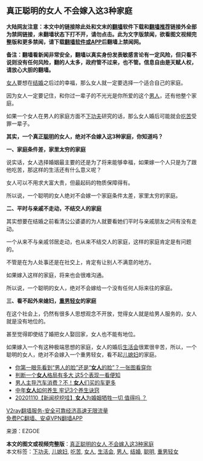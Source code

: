  <h2>真正聪明的女人 不会嫁入这3种家庭</h2> <p class="notice"><b>大陆网友注意：本文中的链接除此处和文末的<a href="https://github.com/bannedbook/fanqiang" >翻墙</a>软件下载和<a href="https://github.com/killgcd/justmysocks/blob/master/README.md">翻墙推荐</a>链接外全部为禁网链接，未翻墙状态下打不开，请勿点击。此为文字版禁闻，欲看图文视频完整版和更多禁闻，请下载<a href="https://github.com/bannedbook/fanqiang">翻墙软件或APP</a>后翻墙上禁闻网。</p><p>备注：翻墙看新闻非常安全，翻墙以真实身份发表敏感言论有一定风险，但只看不说则没有任何风险，翻的人太多，政府管不过来，也不管。信息自由是天赋人权，请放心大胆的翻墙。</b></p>  <div class="entry"> <p id="conimg"></p> <p><a href="https://www.bannedbook.org/bnews/tag/%e5%a5%b3%e4%ba%ba/" class="st_tag internal_tag" rel="tag" title="标签 女人 下的日志">女人</a>要想在<a href="https://www.bannedbook.org/bnews/tag/%e7%bb%93%e5%a9%9a/" class="st_tag internal_tag" rel="tag" title="标签 结婚 下的日志">结婚</a>之后过的幸福，那么女人就一定要选择一个适合自己的家庭。</p> <p>因为女人一定要记住，和你过一辈子的不光光是你所爱的这个<a href="https://www.bannedbook.org/bnews/tag/%e7%94%b7%e4%ba%ba/" class="st_tag internal_tag" rel="tag" title="标签 男人 下的日志">男人</a>，还有他整个家庭。</p> <p></p> <p>如果一个女人在男人的家庭方面不<a href="https://www.bannedbook.org/bnews/tag/%E4%B8%8B%E5%8A%9F%E5%A4%AB/" class="st_tag internal_tag" rel="tag" title="标签 下功夫 下的日志">下功夫</a>研究的话，那么女人婚后可能就会<a href="https://www.bannedbook.org/bnews/tag/%E5%90%83%E8%8B%A6/" class="st_tag internal_tag" rel="tag" title="标签 吃苦 下的日志">吃苦</a>受罪一辈子。</p> <p><strong>其实，一个真正<a href="https://www.bannedbook.org/bnews/tag/%E8%81%AA%E6%98%8E/" class="st_tag internal_tag" rel="tag" title="标签 聪明 下的日志">聪明</a>的女人，绝对不会嫁入这3种家庭，你知道吗？</strong></p> <p><strong>一、家庭条件差，家里太穷的家庭</strong></p> <p>说实话，女人选择婚姻最主要的还是为了将来能够幸福，如果嫁一个人只是为了跟他吃苦，那这样的生活还有什么意义呢？</p>  <p></p> <p>女人可以不用求大富大贵，但最起码的物质保障得有。</p> <p>所以说，一个聪明的女人绝对不会嫁一个家庭条件太差，家里太穷的家庭。</p> <p></p> <p><strong>二、平时与亲戚不走动，不结交人的家庭</strong></p> <p>其实想要在结婚之前看清公公婆婆的为人就要看她们平时与亲戚朋友之间有没有走动。</p> <p>一个从来不与亲戚邻居走动，也从来不结交人的家庭，这样的家庭肯定是有问题的。</p> <p></p>  <p>不管是在为人处事还是在社交上，肯定有让别人不满意的地方。</p> <p>如果嫁入这样的家庭，将来也会很难沟通。</p> <p>所以说，一个聪明的女人，绝对不会嫁给一个没有任何人际来往的家庭。</p> <p></p> <p><strong>三、看不起外来媳妇，<a href="https://www.bannedbook.org/bnews/tag/%E9%87%8D%E7%94%B7%E8%BD%BB%E5%A5%B3/" class="st_tag internal_tag" rel="tag" title="标签 重男轻女 下的日志">重男轻女</a>的家庭</strong></p> <p>在这个社会上，仍然有很多人思想观念不开放，觉得女人就是给男人服务的，女人就是没有地位的。</p> <p>甚至觉得即使结了婚把女人娶回家，女人也不能有地位。</p> <p>如果嫁入一个有这种极端思想的家庭，女人的婚后<a href="https://www.bannedbook.org/bnews/tag/%E7%94%9F%E6%B4%BB%E4%BC%9A/" class="st_tag internal_tag" rel="tag" title="标签 生活会 下的日志">生活会</a>很累很辛苦，所以，一个聪明的女人，绝对不会嫁入一个重男轻女，看不起<a href="https://www.bannedbook.org/bnews/tag/%E5%84%BF%E5%AA%B3%E5%A6%87/" class="st_tag internal_tag" rel="tag" title="标签 儿媳妇 下的日志">儿媳妇</a>的家庭。</p>  <ul class='op-related-articles' title='相关阅读'> <li><a href='https://www.bannedbook.org/bnews/funmedia/20201114/1430804.html' target='_blank'>你第一眼先看到“男人的脸”还是“<b>女人</b>的脸”？一张图看穿你</a></li> <li><a href='https://www.bannedbook.org/bnews/funmedia/20201114/1430782.html' target='_blank'>判断一个<b>女人</b>格局有多大 这5个表现一看便知</a></li> <li><a href='https://www.bannedbook.org/bnews/comments/20201113/1430160.html' target='_blank'>男人主导汽车消费？不！<b>女人</b>们买的车更多</a></li> <li><a href='https://www.bannedbook.org/bnews/health/20201112/1429784.html' target='_blank'>中年<b>女人</b>如何养生 牢记3个养生诀窍</a></li> <li><a href='https://www.bannedbook.org/bnews/taiwannews/20201111/1429069.html' target='_blank'>20201110【新闻挖挖哇】<b>女人</b>为婚姻牺牲一切 值得吗 ？</a></li> </ul> <p class="texttj"> <a href="https://www.bannedbook.org/forum23/topic22702.html" target="_blank">V2ray翻墙服务-安全可靠经济高速无限流量</a><br/> <a href="https://github.com/bannedbook/fanqiang/wiki/%E7%A6%81%E9%97%BB%E7%BD%91%E5%AE%89%E5%8D%93%E7%BF%BB%E5%A2%99%E6%96%B0%E9%97%BBAPP" target="_blank">免费PC翻墙、安卓VPN翻墙APP</a></p><p> 来源：EZGOE </p><a name='sharetosocial'></a>       <div><b>本文的图文或视频完整版</b>：<a href='https://www.bannedbook.org/bnews/funmedia/20201117/1432289.html'>真正聪明的女人 不会嫁入这3种家庭</a></div>  </div><!--END ENTRY--> <div class="postfooter"> <div>本文标签：<a href="https://www.bannedbook.org/bnews/tag/%E4%B8%8B%E5%8A%9F%E5%A4%AB/" rel="tag">下功夫</a>, <a href="https://www.bannedbook.org/bnews/tag/%E5%84%BF%E5%AA%B3%E5%A6%87/" rel="tag">儿媳妇</a>, <a href="https://www.bannedbook.org/bnews/tag/%E5%90%83%E8%8B%A6/" rel="tag">吃苦</a>, <a href="https://www.bannedbook.org/bnews/tag/%e5%a5%b3%e4%ba%ba/" rel="tag">女人</a>, <a href="https://www.bannedbook.org/bnews/tag/%E7%94%9F%E6%B4%BB%E4%BC%9A/" rel="tag">生活会</a>, <a href="https://www.bannedbook.org/bnews/tag/%e7%94%b7%e4%ba%ba/" rel="tag">男人</a>, <a href="https://www.bannedbook.org/bnews/tag/%e7%bb%93%e5%a9%9a/" rel="tag">结婚</a>, <a href="https://www.bannedbook.org/bnews/tag/%E8%81%AA%E6%98%8E/" rel="tag">聪明</a>, <a href="https://www.bannedbook.org/bnews/tag/%E9%87%8D%E7%94%B7%E8%BD%BB%E5%A5%B3/" rel="tag">重男轻女</a></div>  </div><!--END POSTFOOTER--> 